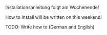 Installationsanleitung folgt am Wochenende!

How to Install will be written on this weekend!

TODO: Write how to (German and English)
